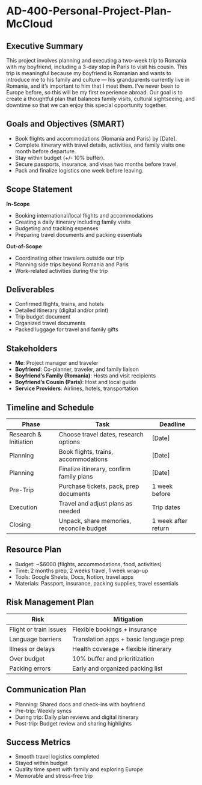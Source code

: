 # AD-400-Personal-Project-Plan-McCloud

## Executive Summary

This project involves planning and executing a two-week trip to Romania with my boyfriend, including a 3-day stop in Paris to visit his cousin. This trip is meaningful because my boyfriend is Romanian and wants to introduce me to his family and culture — his grandparents currently live in Romania, and it’s important to him that I meet them. I’ve never been to Europe before, so this will be my first experience abroad. Our goal is to create a thoughtful plan that balances family visits, cultural sightseeing, and downtime so that we can enjoy this special opportunity together.

## Goals and Objectives (SMART)

- Book flights and accommodations (Romania and Paris) by [Date].
- Complete itinerary with travel details, activities, and family visits one month before departure.
- Stay within budget (+/- 10% buffer).
- Secure passports, insurance, and visas two months before travel.
- Pack and finalize logistics one week before leaving.

## Scope Statement

**In-Scope**
- Booking international/local flights and accommodations
- Creating a daily itinerary including family visits
- Budgeting and tracking expenses
- Preparing travel documents and packing essentials

**Out-of-Scope**
- Coordinating other travelers outside our trip
- Planning side trips beyond Romania and Paris
- Work-related activities during the trip

## Deliverables

- Confirmed flights, trains, and hotels
- Detailed itinerary (digital and/or print)
- Trip budget document
- Organized travel documents
- Packed luggage for travel and family gifts

## Stakeholders

- **Me**: Project manager and traveler
- **Boyfriend**: Co-planner, traveler, and family liaison
- **Boyfriend’s Family (Romania)**: Hosts and visit recipients
- **Boyfriend’s Cousin (Paris)**: Host and local guide
- **Service Providers**: Airlines, hotels, transportation

## Timeline and Schedule

| Phase           | Task | Deadline |
|-----------------|------|----------|
| Research & Initiation | Choose travel dates, research options | [Date] |
| Planning | Book flights, trains, accommodations | [Date] |
| Planning | Finalize itinerary, confirm family plans | [Date] |
| Pre-Trip | Purchase tickets, pack, prep documents | 1 week before |
| Execution | Travel and adjust plans as needed | Trip dates |
| Closing | Unpack, share memories, reconcile budget | 1 week after return |

## Resource Plan

- Budget: ~$6000 (flights, accommodations, food, activities)
- Time: 2 months prep, 2 weeks travel, 1 week wrap-up
- Tools: Google Sheets, Docs, Notion, travel apps
- Materials: Passport, insurance, packing supplies, travel essentials

## Risk Management Plan

| Risk | Mitigation |
|------|------------|
| Flight or train issues | Flexible bookings + insurance |
| Language barriers | Translation apps + basic language prep |
| Illness or delays | Health coverage + flexible itinerary |
| Over budget | 10% buffer and prioritization |
| Packing errors | Early and organized packing list |

## Communication Plan

- Planning: Shared docs and check-ins with boyfriend
- Pre-trip: Weekly syncs
- During trip: Daily plan reviews and digital itinerary
- Post-trip: Budget review and sharing highlights

## Success Metrics

- Smooth travel logistics completed
- Stayed within budget
- Quality time spent with family and exploring Europe
- Memorable and stress-free trip
